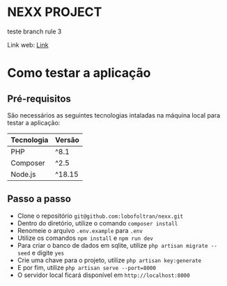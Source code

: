 # NEXX PROJECT

teste branch rule 3

Link web: [Link](https://nexx.lobofoltran.com "Link")

# Como testar a aplicação

## Pré-requisitos

São necessários as seguintes tecnologias intaladas na máquina local para testar a aplicação:

Tecnologia    | Versão
------------- | -------------
PHP           | ^8.1
Composer      | ^2.5
Node.js       | ^18.15

## Passo a passo

* Clone o repositório `git@github.com:lobofoltran/nexx.git`
* Dentro do diretório, utilize o comando  `composer install`
* Renomeie o arquivo `.env.example` para `.env` 
* Utilize os comandos `npm install` e `npm run dev`
* Para criar o banco de dados em sqlite, utilize `php artisan migrate --seed` e digite `yes`
* Crie uma chave para o projeto, utilize `php artisan key:generate`
* E por fim, utilize `php artisan serve --port=8000`
* O servidor local ficará disponível em `http://localhost:8000`